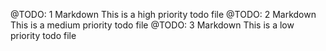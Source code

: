 @TODO: 1 Markdown This is a high priority todo file
@TODO: 2 Markdown This is a medium priority todo file
@TODO: 3 Markdown This is a low priority todo file
